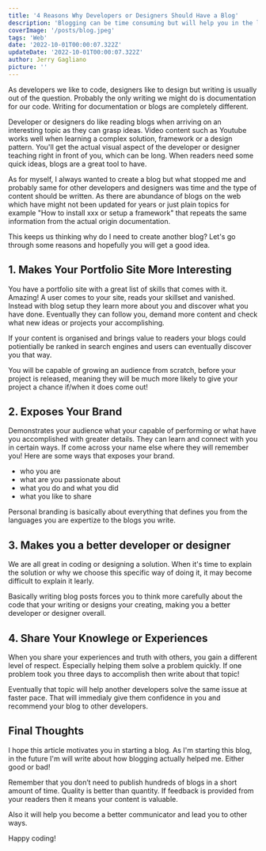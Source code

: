 ```yaml
---
title: '4 Reasons Why Developers or Designers Should Have a Blog'
description: 'Blogging can be time consuming but will help you in the long run.'
coverImage: '/posts/blog.jpeg'
tags: 'Web'
date: '2022-10-01T00:00:07.322Z'
updateDate: '2022-10-01T00:00:07.322Z'
author: Jerry Gagliano
picture: ''
---
```


As developers we like to code, designers like to design but writing is usually out of the question. Probably the only writing we might do is documentation for our code. Writing for documentation or blogs are completely different.

Developer or designers do like reading blogs when arriving on an interesting topic as they can grasp ideas. Video content such as Youtube works well when learning a complex solution, framework or a design pattern. You'll get the actual visual aspect of the developer or designer teaching right in front of you, which can be long. When readers need some quick ideas, blogs are a great tool to have.

As for myself, I always wanted to create a blog but what stopped me and probably same for other developers and designers was time and the type of content should be written. As there are abundance of blogs on the web which have might not been updated for years or just plain topics for example "How to install xxx or setup a framework" that repeats the same information from the actual origin documentation. 

This keeps us thinking why do I need to create another blog? Let's go through some reasons and hopefully you will get a good idea.

## 1. Makes Your Portfolio Site More Interesting

You have a portfolio site with a great list of skills that comes with it. Amazing! A user comes to your site, reads your skillset and vanished. Instead with blog setup they learn more about you and discover what you have done. Eventually they can follow you, demand more content and check what new ideas or projects your accomplishing. 

If your content is organised and brings value to readers your blogs could potientially be ranked in search engines and users can eventually discover you that way.

You will be capable of growing an audience from scratch, before your project is released, meaning they will be much more likely to give your project a chance if/when it does come out!


## 2. Exposes Your Brand

Demonstrates your audience what your capable of performing or what have you accomplished with greater details. They can learn and connect with you in certain ways. If come across your name else where they will remember you! Here are some ways that exposes your brand.

 - who you are
 - what are you passionate about 
 - what you do and what you did
 - what you like to share

 Personal branding is basically about everything that defines you from the languages you are expertize to the blogs you write.

## 3. Makes you a better developer or designer

We are all great in coding or designing a solution. When it's time to explain the solution or why we choose this specific way of doing it, it may become difficult to explain it learly.

Basically writing blog posts forces you to think more carefully about the code that your writing or designs your creating, making you a better developer or designer overall.

## 4. Share Your Knowlege or Experiences

When you share your experiences and truth with others, you gain a different level of respect. Especially helping them solve a problem quickly. If one problem took you three days to accomplish then write about that topic!

Eventually that topic will help another developers solve the same issue at faster pace. That will immedialy give them confidence in you and recommend your blog to other developers.

## Final Thoughts

I hope this article motivates you in starting a blog. As I'm starting this blog, in the future I'm will write about how blogging actually helped me. Either good or bad!

Remember that you don’t need to publish hundreds of blogs in a short amount of time. Quality is better than quantity. If feedback is provided from your readers then it means your content is valuable. 

Also it will help you become a better communicator and lead you to other ways.

Happy coding!

<!-- ```
var add2 = function(number) {
  return number + 2;
}
``` -->
